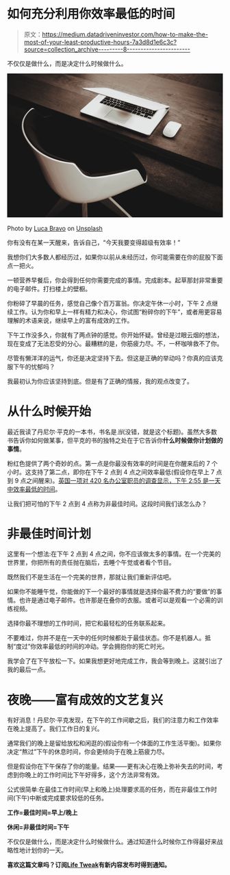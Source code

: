 # 如何充分利用你效率最低的时间

> 原文：<https://medium.datadriveninvestor.com/how-to-make-the-most-of-your-least-productive-hours-7a3d8d1e6c3c?source=collection_archive---------8----------------------->

不仅仅是做什么，而是决定什么时候做什么。

![](img/751f56576318c9ad50d15c6de3b2f9c2.png)

Photo by [Luca Bravo](https://unsplash.com/@lucabravo?utm_source=medium&utm_medium=referral) on [Unsplash](https://unsplash.com?utm_source=medium&utm_medium=referral)

你有没有在某一天醒来，告诉自己，“今天我要变得超级有效率！”

我想你们大多数人都经历过，如果你以前从未经历过，你可能需要在你的屁股下面点一把火。

一顿营养早餐后，你会得到任何你需要完成的事情。完成剧本。起草那封非常重要的电子邮件。打扫楼上的壁橱。

你粉碎了早晨的任务，感觉自己像个百万富翁。你决定午休一小时，下午 2 点继续工作。认为你和早上一样有精力和决心，你试图“粉碎你的下午”，或者用更容易理解的术语来说，继续早上的富有成效的工作。

下午工作没多久，你就有了两点钟的感觉。你开始怀疑。曾经是过眼云烟的想法，现在变成了无法忍受的分心。最糟糕的是，你筋疲力尽。不，一杯咖啡救不了你。

尽管有懒洋洋的运气，你还是决定坚持下去。但这是正确的举动吗？你真的应该克服下午的忧郁吗？

我最初认为你应该坚持到底。但是有了正确的情报，我的观点改变了。

# 从什么时候开始

最近我读了丹尼尔·平克的一本书，书名是*当*(没错，就是这个标题)。虽然大多数书告诉你如何做某事，但平克的书的独特之处在于它告诉你**什么时候做你计划做的事情**。

粉红色提供了两个奇妙的点。第一点是你最没有效率的时间是在你醒来后的 7 个小时。这支持了第二点，即你在下午 2 点到 4 点之间效率最低(假设你在早上 7 点到 9 点之间醒来)。[英国一项对 420 名办公室职员的调查显示，下午 2:55 是一天中效率最低的时间](https://www.fastcompany.com/3012479/255-pm-when-productivity-dies)。

让我们把可怕的下午 2 点到 4 点称为非最佳时间。这段时间我们该怎么办？

# 非最佳时间计划

这里有一个想法:在下午 2 点到 4 点之间，你不应该做太多的事情。在一个完美的世界里，你把所有的责任抛在脑后，去睡个午觉或者看个节目。

既然我们不是生活在一个完美的世界，那就让我们重新评估吧。

如果你不能睡午觉，你能做的下一个最好的事情就是选择你最不费力的“要做”的事情。也许是通过电子邮件。也许那是在叠你的衣服。或者可以是观看一个必需的训练视频。

选择你最不理想的工作时间，把它和最轻松的任务联系起来。

不要难过，你并不是在一天中的任何时候都处于最佳状态。你不是机器人。抵制“度过”你效率最低的时间的冲动。学会拥抱你的死亡时光。

我学会了在下午放松一下。如果我想更好地完成工作，我会等到晚上。这就引出了我的最后一点。

# 夜晚——富有成效的文艺复兴

有好消息！丹尼尔·平克发现，在下午的工作间歇之后，我们的注意力和工作效率在晚上提高了。我们工作日的复兴。

通常我们的晚上是留给放松和闲逛的(假设你有一个体面的工作生活平衡)。如果你决定“熬过”下午的休息时间，你会更倾向于在晚上筋疲力尽。

但是假设你在下午保存了你的能量。结果——更有决心在晚上弥补失去的时间，考虑到你晚上的工作时间比下午好得多，这个方法非常有效。

公式很简单:在最佳工作时间(早上和晚上)处理要求高的任务，而在非最佳工作时间(下午)中断或完成要求较低的任务。

**工作=最佳时间=早上/晚上**

**休闲=非最佳时间=下午**

不仅仅是做什么，而是决定什么时候做什么。通过知道什么时候你工作得最好来战略性地计划你的一天。

**喜欢这篇文章吗？订阅**[**Life Tweak**](https://lifetweakblog.com/about/)**有新内容发布时得到通知。**